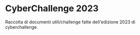 # CyberChallenge 2023
Raccolta di documenti utili/challenge fatte dell'edizione 2023 di cyberchallenge.
